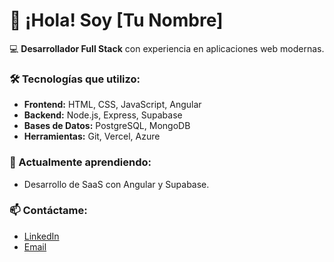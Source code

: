 # 👋 ¡Hola! Soy [Tu Nombre]

💻 **Desarrollador Full Stack** con experiencia en aplicaciones web modernas.

### 🛠 Tecnologías que utilizo:
- **Frontend:** HTML, CSS, JavaScript, Angular
- **Backend:** Node.js, Express, Supabase
- **Bases de Datos:** PostgreSQL, MongoDB
- **Herramientas:** Git, Vercel, Azure

### 🌱 Actualmente aprendiendo:
- Desarrollo de SaaS con Angular y Supabase.

### 📫 Contáctame:
- [LinkedIn](https://linkedin.com/in/tuusuario)
- [Email](mailto:tuemail@dominio.com)
